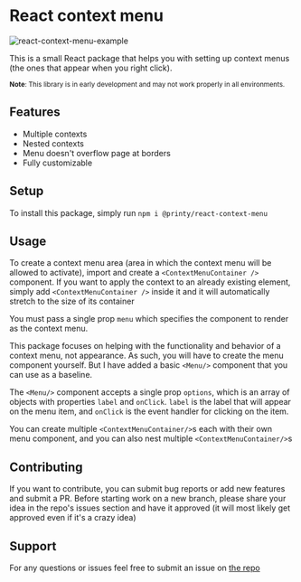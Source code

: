 # React context menu

![react-context-menu-example](https://github.com/Printy-Studios/react-context-menu/assets/17122123/82c07b0d-16e5-411d-b15a-a7a0fe7b7b47)

This is a small React package that helps you with setting up context menus 
(the ones that appear when you right click).

 <sub>**Note**: This library is in early development and may not work properly in all environments.</sub>

## Features

* Multiple contexts
* Nested contexts
* Menu doesn't overflow page at borders
* Fully customizable

## Setup

To install this package, simply run `npm i @printy/react-context-menu`

## Usage

To create a context menu area (area in which the context menu will be allowed to
 activate), import and create a `<ContextMenuContainer />` component. If you 
want to apply the context to an already existing element, simply add 
`<ContextMenuContainer />` inside it and it will automatically stretch to the 
size of its container

You must pass a single prop `menu` which specifies the component to render as the context menu.

This package focuses on helping with the functionality and behavior of a context menu, not appearance. As such, you will have to create the menu component yourself. But I have added a basic `<Menu/>` component that you can use as a baseline.

The `<Menu/>` component accepts a single prop `options`, which is an array of objects with properties `label` and `onClick`. `label` is the label that will appear on the menu item, and `onClick` is the event handler for clicking on the item.

You can create multiple `<ContextMenuContainer/>`s each with their own menu component, and you can also nest multiple `<ContextMenuContainer/>`s

## Contributing

If you want to contribute, you can submit bug reports or add new features and submit a PR. Before starting work on a new branch, please share your idea in the repo's issues section and have it approved (it will most likely get approved even if it's a crazy idea)

## Support

For any questions or issues feel free to submit an issue on [the repo](https://github.com/Printy-Studios/react-context-menu)
